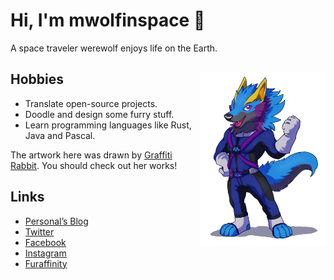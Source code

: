 Hi, I'm mwolfinspace 🐺
====================

A space traveler werewolf enjoys life on the Earth.

Hobbies <img align="right" src="img/MWolf.png" width="200">
----
- Translate open-source projects.
- Doodle and design some furry stuff.
- Learn programming languages like Rust, Java and Pascal.



 

The artwork here was drawn by [Graffiti Rabbit](https://twitter.com/Shibe_Bun). You should check out her works!

Links
---

- [Personal’s Blog](https://xedryk.tumblr.com)
- [Twitter](https://twitter.com/mwolfinspace)
- [Facebook](https://www.facebook.com/xedrykthedragon/)
- [Instagram](https://www.instagram.com/xedryk/)
- [Furaffinity](https://www.furaffinity.net/user/1234hdpa/)
